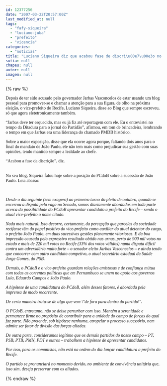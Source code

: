 ```yaml
---
id: 12377256
date: "2007-03-22T20:57:00Z"
last_modified_at: null
tags:
  - "fafy-siqueira"
  - "luciano-juba"
  - "prefeito"
  - "vicencia"
categories:
  - "noticias"
title: "Luciano Siqueira diz que acabou fase de discri\u00e7\u00e3o no cargo de vice-prefeito"
sutia: null
chapeu: null
autor: null
imagem: null
---
```

{% raw %}
<p><P><FONT face=Verdana>Depois de ter sido acusado pelo governador Jarbas Vasconcelos de estar usando um blog pessoal para promover-se e chamar a atenção para a sua figura, de olho na próxima eleição, o vice-prefeito do Recife, Luciano Siqueira, disse ao Blog que sempre escreveu, só que agora eletetronicamente também.</FONT></P></p>
<p><P><FONT face=Verdana>“Jarbas deve ter esquecido, mas eu já fiz até reportagem com ele. Eu o entrevistei no tempo da Ditadura para o jornal do Partidão”, afirmou, em tom de brincadeira, lembrando o tempo em que Jarbas era uma liderança do chamado PMDB histórico.</FONT></P></p>
<p><P><FONT face=Verdana>Sobre a maior exposição, disse que ela ocorre agora porque, faltando dois anos para o final do mandato de João Paulo, ele não tem mais como prejudicar sua gestão com suas opiniões, tendo mantido sempre a lealdade ao chefe.</FONT></P></p>
<p><P><FONT face=Verdana>“Acabou a fase da discrição”, diz.</FONT></P></p>
<p><P><BR><FONT face=Verdana>No seu blog, Siqueira falou hoje sobre a posição do PCdoB sobre a sucessão de João Paulo. Leia abaixo:</FONT></P></p>
<p><P><FONT face=Verdana></FONT>&nbsp;</P></p>
<p><P><FONT face=Verdana><EM>Desde o dia seguinte (sem exagero) ao primeiro turno do pleito de outubro, quando se encerrou a disputa pela vaga no Senado, somos diariamente abordados em toda parte acerca da possibilidade do PCdoB apresentar candidato a prefeito do Recife – sendo o atual vice-prefeito o nome citado.</EM></FONT></P></p>
<p><P><FONT face=Verdana><EM>Nada mais natural. Isso decorre, certamente, da percepção que parcelas da sociedade recifense têm do papel positivo do vice-prefeito como auxiliar do atual detentor do cargo, o prefeito João Paulo, em duas sucessivas gestões plenamente vitoriosas. E da boa impressão causada pelo expressivo resultado obtido nas urnas, perto de 900 mil votos no estado e mais de 220 mil votos no Recife (33% dos votos válidos) numa disputa dificil contra um adversdário muito forte – o senador eleito Jarbas Vasconcelos – e ainda tendo que concorrer com outro candidato competivo, o atual secretário estadual da Saúde Jorge Gomes, do PSB.</EM></FONT></P></p>
<p><P><FONT face=Verdana><EM>Demais, o PCdoB e o vice-prefeito guardam relações amistosas e de confiança mútua com todas as correntes políticas que em Pernambuco se unem no apoio aos governos Lula, Eduardo Campos e João Paulo.</EM></FONT></P></p>
<p><P><FONT face=Verdana><EM>A hipótese de uma candidatura do PCdoB, além desses fatores, é abordada pela imprensa de modo recorrente.</EM></FONT></P></p>
<p><P><FONT face=Verdana><EM>De certa maneira trata-se de algo que vem \"de fora para dentro do partido\". </EM></FONT></P></p>
<p><P><FONT face=Verdana><EM>O PCdoB, entretanto, não se deixa perturbar com isso. Mantém a serenidade e permanece firme no propósito de contribuir para a unidade do campo de forças do qual faz parte. Não pretende, sob hipótese nenhuma, atropelar o processo sucessório, nem admite ser fator de divisão das forças aliadas.</EM></FONT></P></p>
<p><P><FONT face=Verdana><EM>De outra parte, consideramos legítimo que os demais partidos do nosso campo – PT, PSB, PTB, PMN, PDT e outros – trabalhem a hipótese de apresentar candidatos.</EM></FONT></P></p>
<p><P><FONT face=Verdana><EM>Por isso, para os comunistas, não está na ordem do dia lançar candidatura a prefeito do Recife.</EM></FONT></P></p>
<p><P><FONT face=Verdana><EM>O partido se pronunciará no momento devido, no ambiente de convivência unitária que, isso sim, deseja preservar com os aliados.</EM></FONT></P> </p>
{% endraw %}